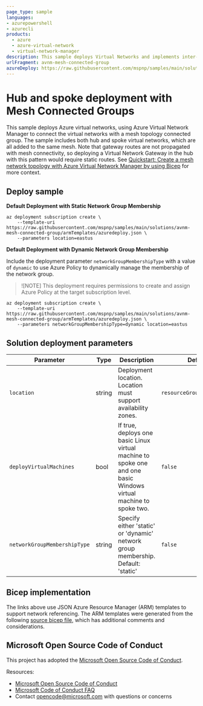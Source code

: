 ```yaml
---
page_type: sample
languages:
- azurepowershell
- azurecli
products:
  - azure
  - azure-virtual-network
  - virtual-network-manager
description: This sample deploys Virtual Networks and implements inter-network connectivity using Azure Virtual Network Manager and a mesh connectivity topology. 
urlFragment: avnm-mesh-connected-group
azureDeploy: https://raw.githubusercontent.com/mspnp/samples/main/solutions/avnm-mesh-connected-group/azuredeploy.json
---
```


# Hub and spoke deployment with Mesh Connected Groups

This sample deploys Azure virtual networks, using Azure Virtual Network Manager to connect the virtual networks with a mesh topology connected group. The sample includes both hub and spoke virtual networks, which are all added to the same mesh. Note that gateway routes are not propagated with mesh connectivity, so deploying a Virtual Network Gateway in the hub with this pattern would require static routes. See [Quickstart: Create a mesh network topology with Azure Virtual Network Manager by using Bicep](https://learn.microsoft.com/azure/virtual-network-manager/create-virtual-network-manager-bicep) for more context.

## Deploy sample

**Default Deployment with Static Network Group Membership**

```azurecli-interactive
az deployment subscription create \
    --template-uri https://raw.githubusercontent.com/mspnp/samples/main/solutions/avnm-mesh-connected-group/armTemplates/azuredeploy.json \
    --parameters location=eastus
```

**Default Deployment with Dynamic Network Group Membership**

Include the deployment parameter `networkGroupMembershipType` with a value of `dynamic` to use Azure Policy to dynamically manage the membership of the network group. 

>![NOTE] This deployment requires permissions to create and assign Azure Policy at the target subscription level. 

```azurecli-interactive
az deployment subscription create \
    --template-uri https://raw.githubusercontent.com/mspnp/samples/main/solutions/avnm-mesh-connected-group/armTemplates/azuredeploy.json \
    --parameters networkGroupMembershipType=dynamic location=eastus
```

## Solution deployment parameters

| Parameter | Type | Description | Default |
|---|---|---|--|
| `location` | string | Deployment location. Location must support availability zones. | `resourceGroup().location` | 
| `deployVirtualMachines` | bool | If true, deploys one basic Linux virtual machine to spoke one and one basic Windows virtual machine to spoke two. | `false` |
| `networkGroupMembershipType` | string | Specify either 'static' or 'dynamic' network group membership. Default: 'static' | `false` |

## Bicep implementation

The links above use JSON Azure Resource Manager (ARM) templates to support network referencing. The ARM templates were generated from the following [source bicep file](https://github.com/mspnp/samples/blob/main/solutions/avnm-mesh-connected-group/bicep), which has additional comments and considerations.

## Microsoft Open Source Code of Conduct

This project has adopted the [Microsoft Open Source Code of Conduct](https://opensource.microsoft.com/codeofconduct/).

Resources:

- [Microsoft Open Source Code of Conduct](https://opensource.microsoft.com/codeofconduct/)
- [Microsoft Code of Conduct FAQ](https://opensource.microsoft.com/codeofconduct/faq/)
- Contact [opencode@microsoft.com](mailto:opencode@microsoft.com) with questions or concerns
